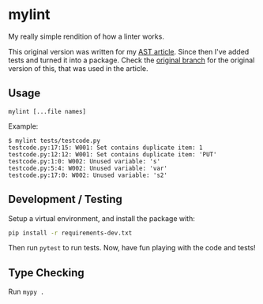 # mylint

My really simple rendition of how a linter works.

This original version was written for my [AST article][1]. Since then I've added
tests and turned it into a package. Check the [original branch][2] for the
original version of this, that was used in the article.

[1]: https://sadh.life/post/ast
[2]: https://github.com/tusharsadhwani/mylint/tree/original

## Usage

```console
mylint [...file names]
```

Example:

```console
$ mylint tests/testcode.py
testcode.py:17:15: W001: Set contains duplicate item: 1
testcode.py:12:12: W001: Set contains duplicate item: 'PUT'
testcode.py:1:0: W002: Unused variable: 's'
testcode.py:5:4: W002: Unused variable: 'var'
testcode.py:17:0: W002: Unused variable: 's2'
```

## Development / Testing

Setup a virtual environment, and install the package with:

```bash
pip install -r requirements-dev.txt
```

Then run `pytest` to run tests. Now, have fun playing with the code and tests!

## Type Checking

Run `mypy .`
